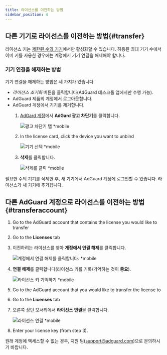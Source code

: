 ```yaml
---
title: 라이선스를 이전하는 방법
sidebar_position: 4
---
```


## 다른 기기로 라이선스를 이전하는 방법{#transfer}

라이선스 키는 [제한된 수의 기기](../what-is#devices)에서만 활성화할 수 있습니다. 허용된 최대 기기 수에서 이미 키를 사용한 경우에는 계정에서 기기 연결을 해제해야 합니다.

### 기기 연결을 해제하는 방법

기기 연결을 해제하는 방법은 세 가지가 있습니다.

- *라이선스 초기화* 버튼을 클릭합니다(AdGuard 데스크톱 앱에서만 수행 가능).
- AdGuard 제품의 계정에서 로그아웃합니다.
- AdGuard 계정에서 기기를 제거합니다.
    1. [AdGard 계정](https://my.adguard.com/)에서 **AdGard 광고 차단기**를 클릭합니다.

        ![광고 차단기 탭 *mobile](https://cdn.adtidy.org/content/kb/ad_blocker/general/newaccount-unbind-device-0.png)

    1. In the license card, click the device you want to unbind

        ![기기 선택 *mobile](https://cdn.adtidy.org/content/kb/ad_blocker/general/newaccount-unbind-device-1.png)

    1. **삭제**를 클릭합니다.

        ![삭제를 클릭 *mobile](https://cdn.adtidy.org/content/kb/ad_blocker/general/newaccount-unbind-device-2.png)

필요한 수의 기기를 삭제한 후, 새 기기에서 AdGuard 계정에 로그인할 수 있습니다. 라이선스가 새 기기에 추가됩니다.

## 다른 AdGuard 계정으로 라이선스를 이전하는 방법{#transferaccount}

1. Go to the AdGuard account that contains the license you would like to transfer

1. Go to the **Licenses** tab

1. 이전하려는 라이선스를 찾아 **계정에서 연결 해제**를 클릭합니다.

    ![계정에서 연결 해제를 클릭합니다. *mobile](https://cdn.adtidy.org/content/kb/ad_blocker/general/newaccount-transfer-to-account.png)

1. **연결 해제**를 클릭합니다(라이선스 키를 기록/기억하는 것이 **중요**).

    ![라이선스 키 기억하기 *mobile](https://cdn.adtidy.org/content/kb/ad_blocker/general/newaccount-transfer-to-account-1.png)

1. Go to the AdGuard account that you would like to transfer the license to

1. Go to the **Licenses** tab

1. 오른쪽 상단 모서리에서 **라이선스 연결**을 클릭합니다.

    ![라이선스 연결 *mobile](https://cdn.adtidy.org/content/kb/ad_blocker/general/newaccount-transfer-to-account-2.png)

1. Enter your license key (from step 3).

원래 계정에 액세스할 수 없는 경우, 지원 팀(support@adguard.com)으로 문의하시기 바랍니다.
